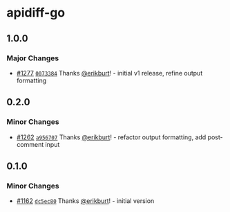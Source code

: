 # apidiff-go

## 1.0.0

### Major Changes

- [#1277](https://github.com/smartcontractkit/.github/pull/1277)
  [`0073384`](https://github.com/smartcontractkit/.github/commit/0073384a3dc63f307a5bd998a16498c9f6061ddd)
  Thanks [@erikburt](https://github.com/erikburt)! - initial v1 release, refine
  output formatting

## 0.2.0

### Minor Changes

- [#1262](https://github.com/smartcontractkit/.github/pull/1262)
  [`a956707`](https://github.com/smartcontractkit/.github/commit/a9567075379b70fd59d7f71e3afdf0d5d58d6d9d)
  Thanks [@erikburt](https://github.com/erikburt)! - refactor output formatting,
  add post-comment input

## 0.1.0

### Minor Changes

- [#1162](https://github.com/smartcontractkit/.github/pull/1162)
  [`dc5ec80`](https://github.com/smartcontractkit/.github/commit/dc5ec807d7b24ea036643bcf926deb25f470a878)
  Thanks [@erikburt](https://github.com/erikburt)! - initial version
